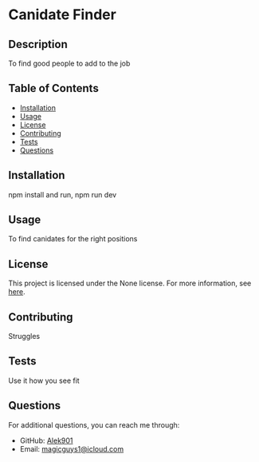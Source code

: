 
# Canidate Finder



## Description
To find good people to add to the job

## Table of Contents
* [Installation](#installation)
* [Usage](#usage)
* [License](#license)
* [Contributing](#contributing)
* [Tests](#tests)
* [Questions](#questions)

## Installation
npm install and run, npm run dev

## Usage
To find canidates for the right positions


## License

This project is licensed under the None license. For more information, see [here]().
    

## Contributing
Struggles

## Tests
Use it how you see fit

## Questions
For additional questions, you can reach me through:
* GitHub: [Alek901](https://github.com/Alek901)
* Email: magicguys1@icloud.com
